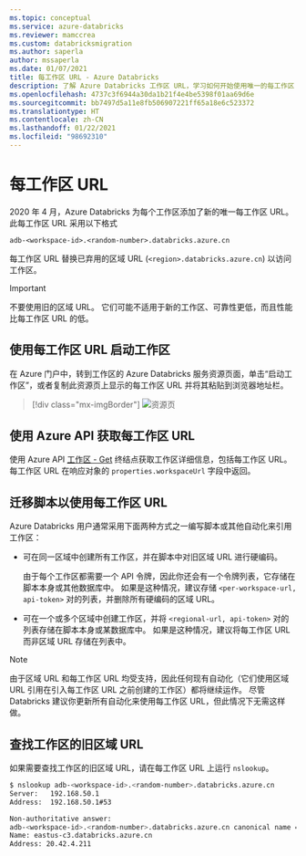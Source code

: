 ```yaml
---
ms.topic: conceptual
ms.service: azure-databricks
ms.reviewer: mamccrea
ms.custom: databricksmigration
ms.author: saperla
author: mssaperla
ms.date: 01/07/2021
title: 每工作区 URL - Azure Databricks
description: 了解 Azure Databricks 工作区 URL，学习如何开始使用唯一的每工作区 URL。
ms.openlocfilehash: 4737c3f6944a30da1b21f4e4be5398f01aa69d6e
ms.sourcegitcommit: bb7497d5a11e8fb506907221ff65a18e6c523372
ms.translationtype: HT
ms.contentlocale: zh-CN
ms.lasthandoff: 01/22/2021
ms.locfileid: "98692310"
---
```

# <a name="per-workspace-urls"></a>每工作区 URL

2020 年 4 月，Azure Databricks 为每个工作区添加了新的唯一每工作区 URL。 此每工作区 URL 采用以下格式

``adb-<workspace-id>.<random-number>.databricks.azure.cn``

每工作区 URL 替换已弃用的区域 URL (``<region>.databricks.azure.cn``) 以访问工作区。

> [!IMPORTANT]
>
> 不要使用旧的区域 URL。 它们可能不适用于新的工作区、可靠性更低，而且性能比每工作区 URL 的低。

## <a name="launch-a-workspace-using-the-per-workspace-url"></a>使用每工作区 URL 启动工作区

在 Azure 门户中，转到工作区的 Azure Databricks 服务资源页面，单击“启动工作区”，或者复制此资源页上显示的每工作区 URL 并将其粘贴到浏览器地址栏。

> [!div class="mx-imgBorder"]
> ![资源页](../_static/images/workspace/resource-per-workspace-url.png)

## <a name="get-a-per-workspace-url-using-the-azure-api"></a>使用 Azure API 获取每工作区 URL

使用 Azure API [工作区 - Get](https://docs.microsoft.com/rest/api/databricks/workspaces/get) 终结点获取工作区详细信息，包括每工作区 URL。 每工作区 URL 在响应对象的 ``properties.workspaceUrl`` 字段中返回。

## <a name="migrate-your-scripts-to-use-per-workspace-urls"></a>迁移脚本以使用每工作区 URL

Azure Databricks 用户通常采用下面两种方式之一编写脚本或其他自动化来引用工作区：

* 可在同一区域中创建所有工作区，并在脚本中对旧区域 URL 进行硬编码。

  由于每个工作区都需要一个 API 令牌，因此你还会有一个令牌列表，它存储在脚本本身或其他数据库中。 如果是这种情况，建议存储 ``<per-workspace-url, api-token>`` 对的列表，并删除所有硬编码的区域 URL。

* 可在一个或多个区域中创建工作区，并将 ``<regional-url, api-token>`` 对的列表存储在脚本本身或某数据库中。 如果是这种情况，建议将每工作区 URL 而非区域 URL 存储在列表中。

> [!NOTE]
>
> 由于区域 URL 和每工作区 URL 均受支持，因此任何现有自动化（它们使用区域 URL 引用在引入每工作区 URL 之前创建的工作区）都将继续运作。 尽管 Databricks 建议你更新所有自动化来使用每工作区 URL，但此情况下无需这样做。

## <a name="find-the-legacy-regional-url-for-a-workspace"></a>查找工作区的旧区域 URL

如果需要查找工作区的旧区域 URL，请在每工作区 URL 上运行 ``nslookup``。

```bash
$ nslookup adb-<workspace-id>.<random-number>.databricks.azure.cn
Server:   192.168.50.1
Address:  192.168.50.1#53

Non-authoritative answer:
adb-<workspace-id>.<random-number>.databricks.azure.cn canonical name = eastus-c3.databricks.azure.cn.
Name: eastus-c3.databricks.azure.cn
Address: 20.42.4.211
```